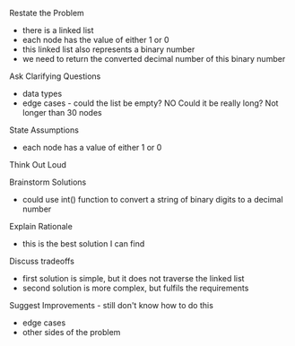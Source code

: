 Restate the Problem 
* there is a linked list
* each node has the value of either 1 or 0
* this linked list also represents a binary number
* we need to return the converted decimal number of this binary number

Ask Clarifying Questions 
* data types
* edge cases - could the list be empty? NO Could it be really long? Not longer than 30 nodes

State Assumptions 
* each node has a value of either 1 or 0

Think Out Loud 

Brainstorm Solutions 
* could use int() function to convert a string of binary digits to a decimal number

Explain Rationale 
* this is the best solution I can find

Discuss tradeoffs 
* first solution is simple, but it does not traverse the linked list
* second solution is more complex, but fulfils the requirements

Suggest Improvements - still don't know how to do this
* edge cases 
* other sides of the problem
